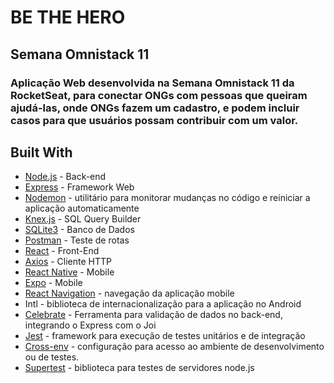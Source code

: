 # BE THE HERO

## Semana Omnistack 11

### Aplicação Web desenvolvida na Semana Omnistack 11 da RocketSeat, para conectar ONGs com pessoas que queiram ajudá-las, onde ONGs fazem um cadastro, e podem incluir casos para que usuários possam contribuir com um valor.

## Built With
* [Node.js](https://nodejs.org/en/) - Back-end
* [Express](https://expressjs.com/pt-br/) - Framework Web
* [Nodemon](https://nodemon.io/) - utilitário para monitorar mudanças no código e reiniciar a aplicação automaticamente
* [Knex.js](http://knexjs.org/) - SQL Query Builder
* [SQLite3](https://www.sqlite.org/) - Banco de Dados
* [Postman](https://www.postman.com/) - Teste de rotas
* [React](https://pt-br.reactjs.org/) - Front-End
* [Axios](https://www.npmjs.com/package/axios) - Cliente HTTP
* [React Native](https://reactnative.dev/) - Mobile
* [Expo](https://expo.io/) - Mobile
* [React Navigation](https://reactnavigation.org/) - navegação da aplicação mobile
* Intl - biblioteca de internacionalização para a aplicação no Android
* [Celebrate](https://github.com/arb/celebrate) - Ferramenta para validação de dados no back-end, integrando o Express com o Joi
* [Jest](https://jestjs.io/) - framework para execução de testes unitários e de integração
* [Cross-env](https://github.com/kentcdodds/cross-env) - configuração para acesso ao ambiente de desenvolvimento ou de testes.
* [Supertest](https://github.com/visionmedia/supertest) - biblioteca para testes de servidores node.js
